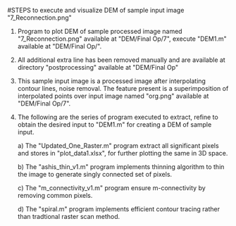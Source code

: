 #STEPS to execute and visualize DEM of sample input image "7_Reconnection.png" 

1. Program to plot DEM of sample processed image named "7_Reconnection.png"  available at "DEM/Final Op/7", execute "DEM1.m" available at "DEM/Final Op/". 

2. All additional extra line has been removed manually and are available at directory "postprocessing" available at "DEM/Final Op"

3. This sample input image is a processed image after interpolating contour lines, noise removal. The feature present is a superimposition of interpolated points over input image named "org.png" available at "DEM/Final Op/7".

4. The following are the series of program executed to extract, refine to obtain the desired input to "DEM1.m" for creating a DEM of sample input.

	a) The "Updated_One_Raster.m" program extract all significant pixels and stores in "plot_data1.xlsx", for further plotting the same in 3D space.

	b) The "ashis_thin_v1.m" program implements thinning algorithm to thin the image to generate singly connected set of pixels.

	c) The "m_connectivity_v1.m" program ensure m-connectivity by removing common pixels.
	
	d) The "spiral.m" program implements efficient contour tracing rather than tradtional raster scan method.
